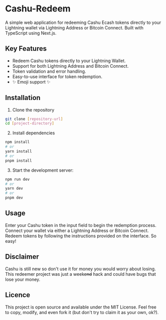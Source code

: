 # Cashu-Redeem

A simple web application for redeeming Cashu Ecash tokens directly to your Lightning wallet via Lightning Address or Bitcoin Connect. Built with TypeScript using Next.js.

## Key Features
- Redeem Cashu tokens directly to your Lightning Wallet.
- Support for both Lightning Address and Bitcoin Connect.
- Token validation and error handling.
- Easy-to-use interface for token redemption.
- ✨ Emoji support ✨ 

## Installation

1. Clone the repository
```bash
git clone [repository-url]
cd [project-directory]
```

2. Install dependencies
```bash
npm install
# or
yarn install
# or
pnpm install
```

3. Start the development server:
```bash
npm run dev
# or
yarn dev
# or
pnpm dev
```


## Usage
Enter your Cashu token in the input field to begin the redemption process.
Connect your wallet via either a Lightning Address or Bitcoin Connect.
Redeem tokens by following the instructions provided on the interface. So easy!
## Disclaimer

Cashu is still new so don't use it for money you would worry about losing. This redeemer project was just a week~~end~~ hack and could have bugs that lose your money.

## Licence 
This project is open source and available under the MIT License. Feel free to copy, modify, and even fork it (but don't try to claim it as your own, ok?).
